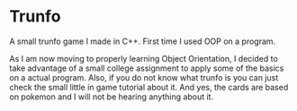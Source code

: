 # Trunfo
A small trunfo game I made in C++. First time I used OOP on a program.

As I am now moving to properly learning Object Orientation, I decided to take advantage of a small college assignment to apply some of the basics on a actual program.
Also, if you do not know what trunfo is you can just check the small little in game tutorial about it.
And yes, the cards are based on pokemon and I will not be hearing anything about it.
